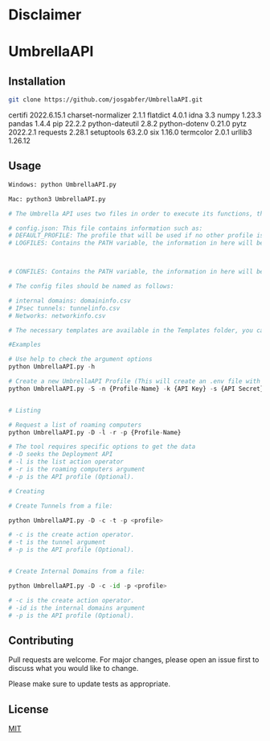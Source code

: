# Disclaimer
<!--This tool is a best effor created to take advantage of the Umbrella APIs. This is not an official Cisco solution, there is no official documentation for this tool, and we don't provide any official support/troubleshooting.
For the official Umbrella APIs documentation please go to: https://developer.cisco.com/docs/cloud-security/#!umbrella-introduction
If you encounter an issue with the code, please open an issue on Github.-->

# UmbrellaAPI

<!-- UmbrellaAPI is a Python program to consume data using the APIs of your Umbrella organization.

This program is divided into 5 different modules:

1- Admin Module: Provision and manage users, view roles, and manage customers for providers and customers for managed providers.

2- Auth Module: To create an OAuth 2.0 access token and UmbrellaAPI profiles.

3- Deployments Module: Provision, manage, and secure your networks, network entities, and policies

4- Policies Module:  Provision and manage destination lists and destinations.

5- Reports Module:  To programmatically read and audit real-time security information about your networks and systems -->


## Installation

<!-- Use git to clone the program to your machine -->

```bash
git clone https://github.com/josgabfer/UmbrellaAPI.git
```

<!-- Requirements -->
<!-- Use pip to install -->
certifi            2022.6.15.1
charset-normalizer 2.1.1
flatdict           4.0.1
idna               3.3
numpy              1.23.3
pandas             1.4.4
pip                22.2.2
python-dateutil    2.8.2
python-dotenv      0.21.0
pytz               2022.2.1
requests           2.28.1
setuptools         63.2.0
six                1.16.0
termcolor          2.0.1
urllib3            1.26.12


## Usage

```python
Windows: python UmbrellaAPI.py

Mac: python3 UmbrellaAPI.py

# The Umbrella API uses two files in order to execute its functions, the config.json and the .env file, 

# config.json: This file contains information such as:
# DEFAULT_PROFILE: The profile that will be used if no other profile is executed during runtime.
# LOGFILES: Contains the PATH variable, the information in here will be the path where the log files will be saved.



# CONFILES: Contains the PATH variable, the information in here will be the path where the configuration files are located, configuration files may include informatio for internal domain creation, IPsec tunnel creation, etc. 

# The config files should be named as follows:

# internal domains: domaininfo.csv
# IPsec tunnels: tunnelinfo.csv
# Networks: networkinfo.csv

# The necessary templates are available in the Templates folder, you can save them in your prefer directory, and change the values CONFILES value in the config.json file

#Examples

# Use help to check the argument options 
python UmbrellaAPI.py -h

# Create a new UmbrellaAPI Profile (This will create an .env file with the required credentials to create an OAuth 2.0 token. Optional protected profiles can be created.
python UmbrellaAPI.py -S -n {Profile-Name} -k {API Key} -s {API Secret}


# Listing

# Request a list of roaming computers
python UmbrellaAPI.py -D -l -r -p {Profile-Name}

# The tool requires specific options to get the data
# -D seeks the Deployment API
# -l is the list action operator
# -r is the roaming computers argument
# -p is the API profile (Optional).

# Creating

# Create Tunnels from a file:

python UmbrellaAPI.py -D -c -t -p <profile>

# -c is the create action operator.
# -t is the tunnel argument
# -p is the API profile (Optional).


# Create Internal Domains from a file:

python UmbrellaAPI.py -D -c -id -p <profile>

# -c is the create action operator.
# -id is the internal domains argument
# -p is the API profile (Optional).

```

## Contributing
Pull requests are welcome. For major changes, please open an issue first to discuss what you would like to change.

Please make sure to update tests as appropriate.

## License
[MIT](https://choosealicense.com/licenses/mit/)
